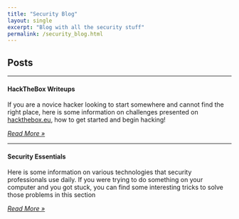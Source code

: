```yaml
---
title: "Security Blog"
layout: single
excerpt: "Blog with all the security stuff"
permalink: /security_blog.html
---
```

<h2>Posts</h2>
<hr>
<div class="newpost mb-4">
  <h4>HackTheBox Writeups</h4>

  <section class="summary py-2">
    <p>If you are a novice hacker looking to start somewhere and cannot find the right place, here is some information on challenges presented on <a href="https://www.hackthebox.eu/">hackthebox.eu</a>, how to get started and begin hacking!</p>
    <p class="d-flex"><span class="ml-auto"><a href=/security_blog/htb><i>Read More &raquo;</i></a></span></p>
  </section>
</div>
<hr>
<div class="newpost mb-4">
  <h4>Security Essentials</h4>

  <section class="summary py-2">
    <p>Here is some information on various technologies that security professionals use daily. If you were trying to do something on your computer and you got stuck, you can find some interesting tricks to solve those problems in this section</p>
    <p class="d-flex"><span class="ml-auto"><a href=/security_blog/security_essentials><i>Read More &raquo;</i></a></span></p>
  </section>
</div>
